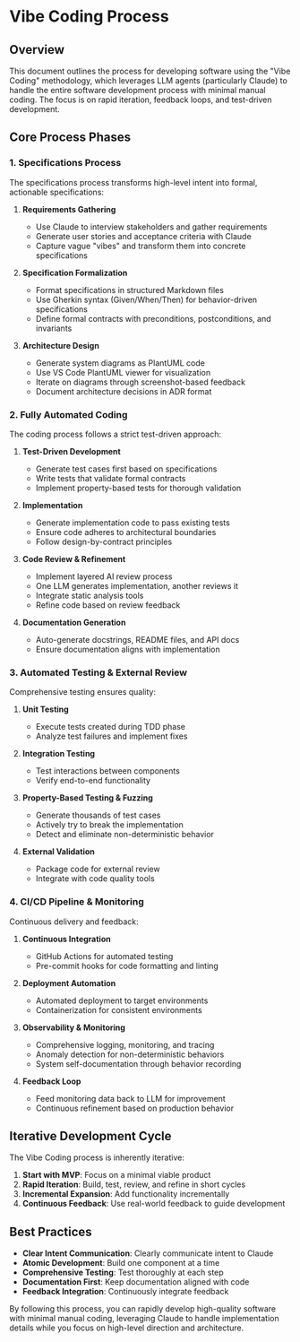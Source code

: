 # Vibe Coding Process

## Overview

This document outlines the process for developing software using the "Vibe Coding" methodology, which leverages LLM agents (particularly Claude) to handle the entire software development process with minimal manual coding. The focus is on rapid iteration, feedback loops, and test-driven development.

## Core Process Phases

### 1. Specifications Process

The specifications process transforms high-level intent into formal, actionable specifications:

1. **Requirements Gathering**
   - Use Claude to interview stakeholders and gather requirements
   - Generate user stories and acceptance criteria with Claude
   - Capture vague "vibes" and transform them into concrete specifications

2. **Specification Formalization**
   - Format specifications in structured Markdown files
   - Use Gherkin syntax (Given/When/Then) for behavior-driven specifications
   - Define formal contracts with preconditions, postconditions, and invariants

3. **Architecture Design**
   - Generate system diagrams as PlantUML code
   - Use VS Code PlantUML viewer for visualization
   - Iterate on diagrams through screenshot-based feedback
   - Document architecture decisions in ADR format

### 2. Fully Automated Coding

The coding process follows a strict test-driven approach:

1. **Test-Driven Development**
   - Generate test cases first based on specifications
   - Write tests that validate formal contracts
   - Implement property-based tests for thorough validation

2. **Implementation**
   - Generate implementation code to pass existing tests
   - Ensure code adheres to architectural boundaries
   - Follow design-by-contract principles

3. **Code Review & Refinement**
   - Implement layered AI review process
   - One LLM generates implementation, another reviews it
   - Integrate static analysis tools
   - Refine code based on review feedback

4. **Documentation Generation**
   - Auto-generate docstrings, README files, and API docs
   - Ensure documentation aligns with implementation

### 3. Automated Testing & External Review

Comprehensive testing ensures quality:

1. **Unit Testing**
   - Execute tests created during TDD phase
   - Analyze test failures and implement fixes

2. **Integration Testing**
   - Test interactions between components
   - Verify end-to-end functionality

3. **Property-Based Testing & Fuzzing**
   - Generate thousands of test cases
   - Actively try to break the implementation
   - Detect and eliminate non-deterministic behavior

4. **External Validation**
   - Package code for external review
   - Integrate with code quality tools

### 4. CI/CD Pipeline & Monitoring

Continuous delivery and feedback:

1. **Continuous Integration**
   - GitHub Actions for automated testing
   - Pre-commit hooks for code formatting and linting

2. **Deployment Automation**
   - Automated deployment to target environments
   - Containerization for consistent environments

3. **Observability & Monitoring**
   - Comprehensive logging, monitoring, and tracing
   - Anomaly detection for non-deterministic behaviors
   - System self-documentation through behavior recording

4. **Feedback Loop**
   - Feed monitoring data back to LLM for improvement
   - Continuous refinement based on production behavior

## Iterative Development Cycle

The Vibe Coding process is inherently iterative:

1. **Start with MVP**: Focus on a minimal viable product
2. **Rapid Iteration**: Build, test, review, and refine in short cycles
3. **Incremental Expansion**: Add functionality incrementally
4. **Continuous Feedback**: Use real-world feedback to guide development

## Best Practices

- **Clear Intent Communication**: Clearly communicate intent to Claude
- **Atomic Development**: Build one component at a time
- **Comprehensive Testing**: Test thoroughly at each step
- **Documentation First**: Keep documentation aligned with code
- **Feedback Integration**: Continuously integrate feedback

By following this process, you can rapidly develop high-quality software with minimal manual coding, leveraging Claude to handle implementation details while you focus on high-level direction and architecture.